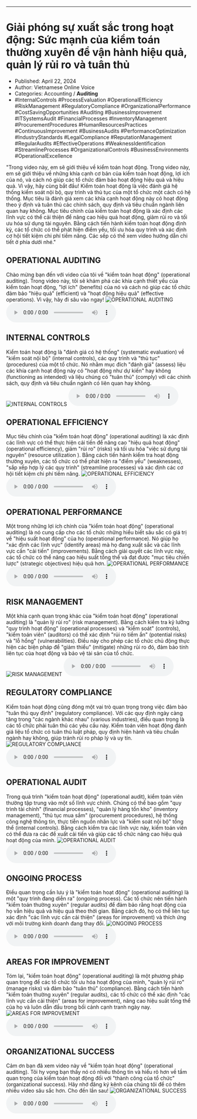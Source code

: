 
---

# Giải phóng sự xuất sắc trong hoạt động: Sức mạnh của kiểm toán thường xuyên để vận hành hiệu quả, quản lý rủi ro và tuân thủ

- Published: April 22, 2024
- Author: Vietnamese Online Voice
- Categories: Accounting / **Auditing**
- #InternalControls #ProcessEvaluation #OperationalEfficiency #RiskManagement #RegulatoryCompliance #OrganizationalPerformance #CostSavingOpportunities #Auditing #BusinessImprovement #ITSystemsAudit #FinancialProcesses #InventoryManagement #ProcurementProcedures #HumanResourcesPractices #ContinuousImprovement #BusinessAudits #PerformanceOptimization #IndustryStandards #LegalCompliance #ReputationManagement #RegularAudits #EffectiveOperations #WeaknessIdentification #StreamlineProcesses #OrganizationalControls #BusinessEnvironments #OperationalExcellence

"Trong video này, em sẽ giới thiệu về kiểm toán hoạt động. Trong video này, em sẽ giới thiệu về những khía cạnh cơ bản của kiểm toán hoạt động, lợi ích của nó, và cách nó giúp các tổ chức đảm bảo hoạt động hiệu quả và hiệu quả. Vì vậy, hãy cùng bắt đầu! Kiểm toán hoạt động là việc đánh giá hệ thống kiểm soát nội bộ, quy trình và thủ tục của một tổ chức một cách có hệ thống. Mục tiêu là đánh giá xem các khía cạnh hoạt động này có hoạt động theo ý định và tuân thủ các chính sách, quy định và tiêu chuẩn ngành liên quan hay không. Mục tiêu chính của kiểm toán hoạt động là xác định các lĩnh vực có thể cải thiện để nâng cao hiệu quả hoạt động, giảm rủi ro và tối ưu hóa sử dụng tài nguyên. Bằng cách tiến hành kiểm toán hoạt động định kỳ, các tổ chức có thể phát hiện điểm yếu, tối ưu hóa quy trình và xác định cơ hội tiết kiệm chi phí tiềm năng. Các sếp có thể xem video hướng dẫn chi tiết ở phía dưới nhé."


## OPERATIONAL AUDITING

Chào mừng bạn đến với video của tôi về "kiểm toán hoạt động" (operational auditing). Trong video này, tôi sẽ khám phá các khía cạnh thiết yếu của kiểm toán hoạt động, "lợi ích" (benefits) của nó và cách nó giúp các tổ chức đảm bảo "hiệu quả" (efficient) và "hoạt động hiệu quả" (effective operations). Vì vậy, hãy đi sâu vào ngay!
![OPERATIONAL AUDITING](https://http-archiver-apis-production-80.schnworks.com/storage/images/transitions/2024-04-22/transition-6867879647-Montserrat-SemiBold-1A237E.jpg)
<audio controls>
    <source src="https://http-archiver-apis-production-80.schnworks.com/storage/audio/file-2647124404.mp3" type="audio/mpeg">
</audio>



## INTERNAL CONTROLS

Kiểm toán hoạt động là "đánh giá có hệ thống" (systematic evaluation) về "kiểm soát nội bộ" (internal controls), các quy trình và "thủ tục" (procedures) của một tổ chức. Nó nhằm mục đích "đánh giá" (assess) liệu các khía cạnh hoạt động này có "hoạt động như dự kiến" hay không (functioning as intended) và liệu chúng có "tuân thủ" (comply) với các chính sách, quy định và tiêu chuẩn ngành có liên quan hay không.
![INTERNAL CONTROLS](https://http-archiver-apis-production-80.schnworks.com/storage/images/transitions/2024-04-22/transition--22179392340-Montserrat-SemiBold-880E4F.jpg)
<audio controls>
    <source src="https://http-archiver-apis-production-80.schnworks.com/storage/audio/file-4771309455.mp3" type="audio/mpeg">
</audio>



## OPERATIONAL EFFICIENCY

Mục tiêu chính của "kiểm toán hoạt động" (operational auditing) là xác định các lĩnh vực có thể thực hiện cải tiến để nâng cao "hiệu quả hoạt động" (operational efficiency), giảm "rủi ro" (risks) và tối ưu hóa "việc sử dụng tài nguyên" (resource utilization ). Bằng cách tiến hành kiểm tra hoạt động thường xuyên, các tổ chức có thể phát hiện ra "điểm yếu" (weaknesses), "sắp xếp hợp lý các quy trình" (streamline processes) và xác định các cơ hội tiết kiệm chi phí tiềm năng.
![OPERATIONAL EFFICIENCY](https://http-archiver-apis-production-80.schnworks.com/storage/images/transitions/2024-04-22/transition--12081790479-Montserrat-SemiBold-004895.jpg)
<audio controls>
    <source src="https://http-archiver-apis-production-80.schnworks.com/storage/audio/file-581328084.mp3" type="audio/mpeg">
</audio>



## OPERATIONAL PERFORMANCE

Một trong những lợi ích chính của "kiểm toán hoạt động" (operational auditing) là nó cung cấp cho các tổ chức những hiểu biết sâu sắc có giá trị về "hiệu suất hoạt động" của họ (operational performance). Nó giúp họ "xác định các lĩnh vực" (identify areas) mà họ đang xuất sắc và các lĩnh vực cần "cải tiến" (improvements). Bằng cách giải quyết các lĩnh vực này, các tổ chức có thể nâng cao hiệu suất tổng thể và đạt được "mục tiêu chiến lược" (strategic objectives) hiệu quả hơn.
![OPERATIONAL PERFORMANCE](https://http-archiver-apis-production-80.schnworks.com/storage/images/transitions/2024-04-22/transition-1937581012-Montserrat-SemiBold-880E4F.jpg)
<audio controls>
    <source src="https://http-archiver-apis-production-80.schnworks.com/storage/audio/file-13782344764.mp3" type="audio/mpeg">
</audio>



## RISK MANAGEMENT

Một khía cạnh quan trọng khác của "kiểm toán hoạt động" (operational auditing) là "quản lý rủi ro" (risk management). Bằng cách kiểm tra kỹ lưỡng "quy trình hoạt động" (operational processes) và "kiểm soát" (controls), "kiểm toán viên" (auditors) có thể xác định "rủi ro tiềm ẩn" (potential risks) và "lỗ hổng" (vulnerabilities). Điều này cho phép các tổ chức chủ động thực hiện các biện pháp để "giảm thiểu" (mitigate) những rủi ro đó, đảm bảo tính liên tục của hoạt động và bảo vệ tài sản của tổ chức.
![RISK MANAGEMENT](https://http-archiver-apis-production-80.schnworks.com/storage/images/transitions/2024-04-22/transition-39879689384-Montserrat-Black-004895.jpg)
<audio controls>
    <source src="https://http-archiver-apis-production-80.schnworks.com/storage/audio/file-17603892027.mp3" type="audio/mpeg">
</audio>



## REGULATORY COMPLIANCE

Kiểm toán hoạt động cũng đóng một vai trò quan trọng trong việc đảm bảo "tuân thủ quy định" (regulatory compliance). Với các quy định ngày càng tăng trong "các ngành khác nhau" (various industries), điều quan trọng là các tổ chức phải tuân thủ các yêu cầu này. Kiểm toán viên hoạt động đánh giá liệu tổ chức có tuân thủ luật pháp, quy định hiện hành và tiêu chuẩn ngành hay không, giúp tránh rủi ro pháp lý và uy tín.
![REGULATORY COMPLIANCE](https://http-archiver-apis-production-80.schnworks.com/storage/images/transitions/2024-04-22/transition-6889252927-Montserrat-Black-1A237E.jpg)
<audio controls>
    <source src="https://http-archiver-apis-production-80.schnworks.com/storage/audio/file-2809336435.mp3" type="audio/mpeg">
</audio>



## OPERATIONAL AUDIT

Trong quá trình "kiểm toán hoạt động" (operational audit), kiểm toán viên thường tập trung vào một số lĩnh vực chính. Chúng có thể bao gồm "quy trình tài chính" (financial processes), "quản lý hàng tồn kho" (inventory management), "thủ tục mua sắm" (procurement procedures), hệ thống công nghệ thông tin, thực tiễn nguồn nhân lực và "kiểm soát nội bộ" tổng thể (internal controls). Bằng cách kiểm tra các lĩnh vực này, kiểm toán viên có thể đưa ra các đề xuất cải tiến và giúp các tổ chức nâng cao hiệu quả hoạt động của mình.
![OPERATIONAL AUDIT](https://http-archiver-apis-production-80.schnworks.com/storage/images/transitions/2024-04-22/transition--20208567152-Montserrat-ExtraBold-9C27B0.jpg)
<audio controls>
    <source src="https://http-archiver-apis-production-80.schnworks.com/storage/audio/file-36892213237.mp3" type="audio/mpeg">
</audio>



## ONGOING PROCESS

Điều quan trọng cần lưu ý là "kiểm toán hoạt động" (operational auditing) là một "quy trình đang diễn ra" (ongoing process). Các tổ chức nên tiến hành "kiểm toán thường xuyên" (regular audits) để đảm bảo rằng hoạt động của họ vẫn hiệu quả và hiệu quả theo thời gian. Bằng cách đó, họ có thể liên tục xác định "các lĩnh vực cần cải thiện" (areas for improvement) và thích ứng với môi trường kinh doanh đang thay đổi.
![ONGOING PROCESS](https://http-archiver-apis-production-80.schnworks.com/storage/images/transitions/2024-04-22/transition--19035000073-Montserrat-ExtraBold-9C27B0.jpg)
<audio controls>
    <source src="https://http-archiver-apis-production-80.schnworks.com/storage/audio/file-19541370055.mp3" type="audio/mpeg">
</audio>



## AREAS FOR IMPROVEMENT

Tóm lại, "kiểm toán hoạt động" (operational auditing) là một phương pháp quan trọng để các tổ chức tối ưu hóa hoạt động của mình, "quản lý rủi ro" (manage risks) và đảm bảo "tuân thủ" (compliance). Bằng cách tiến hành "kiểm toán thường xuyên" (regular audits), các tổ chức có thể xác định "các lĩnh vực cần cải thiện" (areas for improvement), nâng cao hiệu suất tổng thể của họ và luôn dẫn đầu trong bối cảnh cạnh tranh ngày nay.
![AREAS FOR IMPROVEMENT](https://http-archiver-apis-production-80.schnworks.com/storage/images/transitions/2024-04-22/transition-9350491129-Montserrat-Regular-7B1FA2.jpg)
<audio controls>
    <source src="https://http-archiver-apis-production-80.schnworks.com/storage/audio/file-52655458746.mp3" type="audio/mpeg">
</audio>



## ORGANIZATIONAL SUCCESS

Cảm ơn bạn đã xem video này về "kiểm toán hoạt động" (operational auditing). Tôi hy vọng bạn thấy nó có nhiều thông tin và hiểu rõ hơn về tầm quan trọng của kiểm toán hoạt động đối với "thành công của tổ chức" (organizational success). Hãy nhớ đăng ký kênh của chúng tôi để có thêm nhiều video sâu sắc hơn. Cho đến lần sau!
![ORGANIZATIONAL SUCCESS](https://http-archiver-apis-production-80.schnworks.com/storage/images/transitions/2024-04-22/transition-13091500904-Montserrat-Black-673AB7.jpg)
<audio controls>
    <source src="https://http-archiver-apis-production-80.schnworks.com/storage/audio/file-13661125857.mp3" type="audio/mpeg">
</audio>

